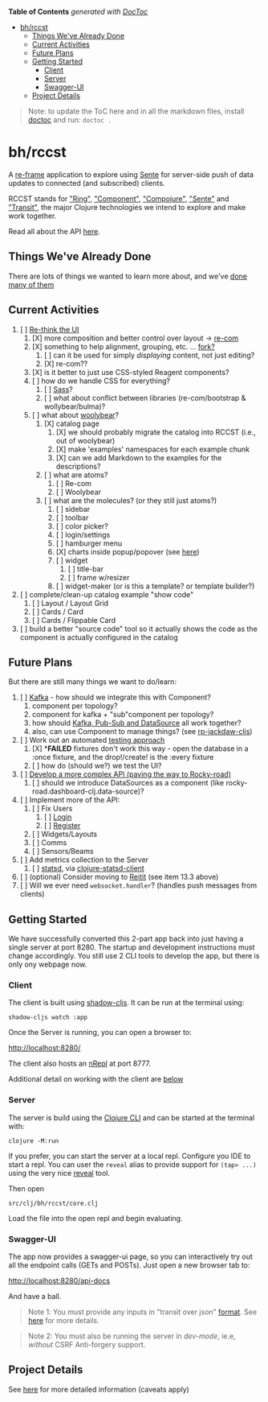 <!-- START doctoc generated TOC please keep comment here to allow auto update -->
<!-- DON'T EDIT THIS SECTION, INSTEAD RE-RUN doctoc TO UPDATE -->
**Table of Contents**  *generated with [DocToc](https://github.com/thlorenz/doctoc)*

- [bh/rccst](#bhrccst)
  - [Things We've Already Done](#things-weve-already-done)
  - [Current Activities](#current-activities)
  - [Future Plans](#future-plans)
  - [Getting Started](#getting-started)
    - [Client](#client)
    - [Server](#server)
    - [Swagger-UI](#swagger-ui)
  - [Project Details](#project-details)

<!-- END doctoc generated TOC please keep comment here to allow auto update -->

> Note: to update the ToC here and in all the markdown files, install [doctoc](https://github.com/thlorenz/doctoc) and run:
>`doctoc .`


# bh/rccst

A [re-frame](https://github.com/day8/re-frame) application to explore using 
[Sente](https://github.com/ptaoussanis/sente) for server-side push of data updates to connected 
(and subscribed) clients.

RCCST stands for ["Ring"](https://github.com/ring-clojure/ring), 
["Component"](https://github.com/stuartsierra/component), 
["Compojure"](https://github.com/weavejester/compojure),
["Sente"](https://github.com/ptaoussanis/sente) 
and ["Transit"](https://github.com/cognitect/transit-clj), the major Clojure technologies we intend to 
explore and make work together.

Read all about the API [here](/docs/api/index.html).

## Things We've Already Done

There are lots of things we wanted to learn more about, and we've [done many of them](/docs/already-done.md)


## Current Activities 

1. [ ] [Re-think the UI](/docs/rethinking-ui.md)
    1. [X] more composition and better control over layout -> [re-com](https://github.com/Day8/re-com)
    2. [X] something to help alignment, grouping, etc. ... [fork?](https://github.com/luciodale/fork)
        1. [ ] can it be used for simply _displaying_ content, not just editing?
        2. [X] re-com??
    3. [X] is it better to just use CSS-styled Reagent components?
    4. [ ] how do we handle CSS for everything?
       1. [ ] [Sass](https://sass-lang.com)?
       2. [ ] what about conflict between libraries (re-com/bootstrap & wollybear/bulma)?
    5. [ ] what about [woolybear](https://github.com/cawasser/woolybear)?
        1. [X] catalog page
            1. [X] we should probably migrate the catalog into RCCST (i.e., out of woolybear)
            2. [X] make 'examples' namespaces for each example chunk
            3. [X] can we add Markdown to the examples for the descriptions?
        2. [ ] what are atoms?
           1. [ ] Re-com
           2. [ ] Woolybear
        3. [ ] what are the molecules? (or they still just atoms?)
           1. [ ] sidebar
           2. [ ] toolbar
           3. [ ] color picker?
           4. [ ] login/settings
           5. [ ] hamburger menu
           6. [X] charts inside popup/popover (see [here](http://worrydream.com/#!/MediaForThinkingTheUnthinkable))
           7. [ ] widget
              1. [ ] title-bar
              2. [ ] frame w/resizer
           8. [ ] widget-maker (or is this a template? or template builder?)
2. [ ] complete/clean-up catalog example "show code"
   1. [ ] Layout / Layout Grid
   2. [ ] Cards /  Card
   3. [ ] Cards / Flippable Card
3. [ ] build a better "source code" tool so it actually shows the code as the component is actually configured in the catalog




## Future Plans

But there are still many things we want to do/learn:

1. [ ] [Kafka](/docs/kafka.md) - how should we integrate this with Component?
   1. component per topology?
   2. component for kafka + "sub"component per topology?
   3. how should [Kafka, Pub-Sub and DataSource](/docs/kafka-pub-sub-datasource.md) all work together?
   4. also, can use Component to manage things? (see [rp-jackdaw-cljs](https://github.com/rentpath/rp-jackdaw-clj))
2. [ ] Work out an automated [testing approach](/docs/testing.md)
    1. [X] ***FAILED** fixtures don't work this way - open the database in a :once fixture, and the drop!/create! is the :every fixture
    2. [ ] how do (should we?) we test the UI?
3. [ ] [Develop a more complex API (paving the way to Rocky-road)](/docs/complex-api.md)
   1. [ ] should we introduce DataSources as a component (like rocky-road.dashboard-clj.data-source)?
4. [ ] Implement more of the API:
   1. [ ] Fix Users
       1. [ ] [Login]()
       2. [ ] [Register]()
   2. [ ] Widgets/Layouts
   3. [ ] Comms
   4. [ ] Sensors/Beams
5. [ ] Add metrics collection to the Server
   1. [ ] [statsd](https://github.com/statsd/statsd), via [clojure-statsd-client](https://github.com/unbounce/clojure-dogstatsd-client)
6. [ ] (optional) Consider moving to [Reitit](/docs/routing.md) (see item 13.3 above)
7. [ ] Will we ever need `websocket.handler`? (handles push messages from clients)





## Getting Started

We have successfully converted this 2-part app back into just having a single server at port 8280. The startup and development
instructions must change accordingly. You still use 2 CLI tools to develop the app, but there is only
ony webpage now.

### Client

The client is built using [shadow-cljs](https://shadow-cljs.github.io/docs/UsersGuide.html). It can be run 
at the terminal using:

    shadow-cljs watch :app

Once the Server is running, you can open a browser to:

[http://localhost:8280/](http://localhost:8280/)

The client also hosts an [nRepl](https://nrepl.org/nrepl/index.html) at port 8777.

Additional detail on working with the client are [below](#development)

### Server

The server is build using the [Clojure CLI](https://clojure.org/guides/deps_and_cli) and can be started at the terminal with:

    clojure -M:run

If you prefer, you can start the server at a local repl. Configure you IDE to start a repl. You can user the
`reveal` alias to provide support for `(tap> ...)` using the very nice [reveal]() tool.

Then open 

    src/clj/bh/rccst/core.clj 

Load the file into the open repl and begin evaluating.

### Swagger-UI

The app now provides a swagger-ui page, so you can interactively try out all the endpoint calls (GETs and POSTs).
Just open a new browser tab to:

[http://localhost:8280/api-docs](http://localhost:8280/api-docs)

And have a ball.

> Note 1: You must provide any inputs in "transit over json" [format](https://github.com/cognitect/transit-format#ground-and-extension-types). 
> See [here](https://github.com/cognitect/transit-format) for more details.

> Note 2: You must also be running the server in _dev-mode_, ie.e, _without_ CSRF Anti-forgery support.

## Project Details 

See [here](/docs/project-details.md) for more detailed information (caveats apply) 

